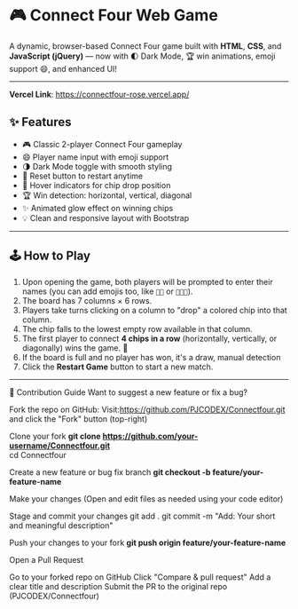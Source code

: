 # 🎮 Connect Four Web Game

A dynamic, browser-based Connect Four game built with **HTML**, **CSS**, and **JavaScript (jQuery)**
— now with 🌓 Dark Mode, 🏆 win animations, emoji support 😄, and enhanced UI!

---

**Vercel Link**: https://connectfour-rose.vercel.app/


## ✨ Features

- 🎮 Classic 2-player Connect Four gameplay
- 😄 Player name input with emoji support
- 🌗 Dark Mode toggle with smooth styling
- 🔄 Reset button to restart anytime
- 🧲 Hover indicators for chip drop position
- 🏆 Win detection: horizontal, vertical, diagonal
- ✨ Animated glow effect on winning chips
- 💡 Clean and responsive layout with Bootstrap

---

## 🕹️ How to Play

1. Upon opening the game, both players will be prompted to enter their names (you can add emojis too, like `👧🔴` or `🧑‍💻🔵`).
2. The board has 7 columns × 6 rows.
3. Players take turns clicking on a column to "drop" a colored chip into that column.
4. The chip falls to the lowest empty row available in that column.
5. The first player to connect **4 chips in a row** (horizontally, vertically, or diagonally) wins the game. 🎉
6. If the board is full and no player has won, it's a draw, manual detection
7. Click the **Restart Game** button to start a new match.

---

🤝 Contribution Guide
Want to suggest a new feature or fix a bug?

Fork the repo on GitHub: Visit:https://github.com/PJCODEX/Connectfour.git and click the "Fork" button (top-right)

Clone your fork **git clone https://github.com/your-username/Connectfour.git** <br>
cd Connectfour</br>

Create a new feature or bug fix branch **git checkout -b feature/your-feature-name**

Make your changes (Open and edit files as needed using your code editor)

Stage and commit your changes git add . git commit -m "Add: Your short and meaningful description"

Push your changes to your fork **git push origin feature/your-feature-name**

Open a Pull Request

Go to your forked repo on GitHub
Click "Compare & pull request"
Add a clear title and description
Submit the PR to the original repo (PJCODEX/Connectfour)

